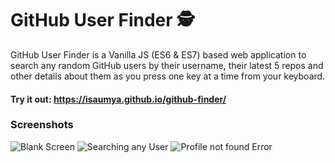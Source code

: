 # GitHub User Finder 🕵️
GitHub User Finder is a Vanilla JS (ES6 &amp; ES7) based web application to search any random GitHub users by their username, their latest 5 repos and other details about them as you press one key at a time from your keyboard.
#### Try it out: https://isaumya.github.io/github-finder/

### Screenshots
![Blank Screen](https://i.imgur.com/U0sfZWG.jpg)
![Searching any User](https://i.imgur.com/SqG9R93.jpg)
![Profile not found Error](https://i.imgur.com/ctgnEHt.jpg)
